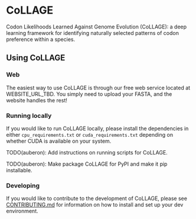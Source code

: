 # CoLLAGE
Codon Likelihoods Learned Against Genome Evolution (CoLLAGE): a deep learning framework for identifying naturally selected patterns of codon preference within a species.

## Using CoLLAGE
### Web
The easiest way to use CoLLAGE is through our free web service located at WEBSITE_URL_TBD. You simply need to upload your FASTA, and the website handles the rest!

### Running locally
If you would like to run CoLLAGE locally, please install the dependencies in either `cpu_requirements.txt` or `cuda_requirements.txt` depending on whether CUDA is available on your system.

TODO(auberon): Add instructions on running scripts for CoLLAGE.

TODO(auberon): Make package CoLLAGE for PyPI and make it pip installable.

### Developing
If you would like to contribute to the development of CoLLAGE, please see [CONTRIBUTING.md](CONTRIBUTING.md) for information on how to install and set up your dev environment.